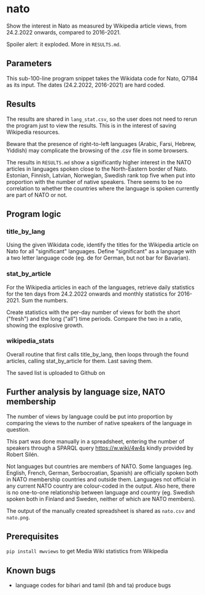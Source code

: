 # nato
Show the interest in Nato as measured by Wikipedia article views, from 24.2.2022 onwards, compared to 2016-2021.

Spoiler alert: it exploded. More in `RESULTS.md`.

## Parameters
This sub-100-line program snippet takes the Wikidata code for Nato, Q7184 as its input. The dates (24.2.2022, 2016-2021) are hard coded.

## Results
The results are shared in `lang_stat.csv`, so the user does not need to rerun the program just to view the results. This is in the interest of saving Wikipedia resources.

Beware that the presence of right-to-left languages (Arabic, Farsi, Hebrew, Yiddish) may complicate the browsing of the .csv file in some browsers.

The results in `RESULTS.md` show a significantly higher interest in the NATO articles in languages spoken close to the North-Eastern border of Nato. Estonian, Finnish, Latvian, Norwegian, Swedish rank top five when put into proportion with the number of native speakers. There seems to be no correlation to whether the countries where the language is spoken currently are part of NATO or not. 

## Program logic
### title_by_lang
Using the given Wikidata code, identify the titles for the Wikipedia article on Nato for all "significant" languages. Define "significant" as a language with a two letter language code (eg. de for German, but not bar for Bavarian).

### stat_by_article
For the Wikipedia articles in each of the languages, retrieve daily statistics for the ten days from 24.2.2022 onwards and monthly statistics for 2016-2021. Sum the numbers.

Create statistics with the per-day number of views for both the short ("fresh") and the long ("all") time periods. Compare the two in a ratio, showing the explosive growth.

### wikipedia_stats
Overall routine that first calls title_by_lang, then loops through the found articles, calling stat_by_article for them. Last saving them.

The saved list is uploaded to Github on 

## Further analysis by language size, NATO membership

The number of views by language could be put into proportion by comparing the views to the number of native speakers of the language in question.

This part was done manually in a spreadsheet, entering the number of speakers through a SPARQL query https://w.wiki/4w4s kindly provided by Robert Silén.

Not languages but countries are members of NATO. Some languages (eg. English, French, German, Serbocroatian, Spanish) are officially spoken both in NATO membership countries and outside them. Languages not official in any current NATO country are colour-coded in the output. Also here, there is no one-to-one relationship between language and country (eg. Swedish spoken both in Finland and Sweden, neither of which are NATO members).    

The output of the manually created spreadsheet is shared as `nato.csv` and `nato.png`.

## Prerequisites
`pip install mwviews` to get Media Wiki statistics from Wikipedia

## Known bugs
* language codes for bihari and tamil (bh and ta) produce bugs
